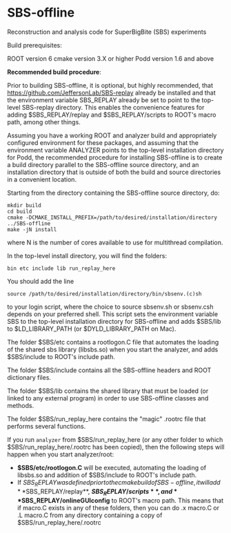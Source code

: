 # SBS-offline
Reconstruction and analysis code for SuperBigBite (SBS) experiments

Build prerequisites:

ROOT version 6
cmake version 3.X or higher
Podd version 1.6 and above

**Recommended build procedure**:

Prior to building SBS-offline, it is optional, but highly recommended, that https://github.com/JeffersonLab/SBS-replay already be installed and that the environment variable SBS_REPLAY already be set to point to the top-level SBS-replay directory. This enables the convenience features for adding $SBS_REPLAY/replay and $SBS_REPLAY/scripts to ROOT's macro path, among other things.

Assuming you have a working ROOT and analyzer build and appropriately configured environment for these packages, and assuming that the environment variable ANALYZER points to the top-level installation directory for Podd, the recommended procedure for installing SBS-offline is to create a build directory parallel to the SBS-offline source directory, and an installation directory that is outside of both the build and source directories in a convenient location.

Starting from the directory containing the SBS-offline source directory, do: 

```shell
mkdir build
cd build
cmake -DCMAKE_INSTALL_PREFIX=/path/to/desired/installation/directory ../SBS-offline
make -jN install
```
where N is the number of cores available to use for multithread compilation. 

In the top-level install directory, you will find the folders: 

```shell 
bin etc include lib run_replay_here
```

You should add the line 
```
source /path/to/desired/installation/directory/bin/sbsenv.(c)sh 
```
to your login script, where the choice to source sbsenv.sh or sbsenv.csh depends on your preferred shell. This script sets the environment variable SBS to the top-level installation directory for SBS-offline and adds $SBS/lib to $LD_LIBRARY_PATH (or $DYLD_LIBRARY_PATH on Mac). 

The folder $SBS/etc contains a rootlogon.C file that automates the loading of the shared sbs library (libsbs.so) when you start the analyzer, and adds $SBS/include to ROOT's include path. 

The folder $SBS/include contains all the SBS-offline headers and ROOT dictionary files. 

The folder $SBS/lib contains the shared library that must be loaded (or linked to any external program) in order to use SBS-offline classes and methods. 

The folder $SBS/run_replay_here contains the "magic" .rootrc file that performs several functions. 

If you run ```analyzer``` from $SBS/run_replay_here (or any other folder to which $SBS/run_replay_here/.rootrc has been copied), then the following steps will happen when you start analyzer/root: 
* **$SBS/etc/rootlogon.C** will be executed, automating the loading of libsbs.so and addition of $SBS/include to ROOT's include path.
* If $SBS_REPLAY was defined prior to the cmake build of SBS-offline, it will add **$SBS_REPLAY/replay**, **$SBS_REPLAY/scripts**, and **$SBS_REPLAY/onlineGUIconfig** to ROOT's macro path. This means that if macro.C exists in any of these folders, then you can do .x macro.C or .L macro.C from any directory containing a copy of $SBS/run_replay_here/.rootrc

